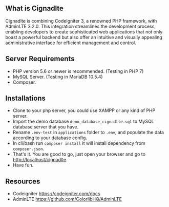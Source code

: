 ## What is Cignadlte

Cignadlte is combining CodeIgniter 3, a renowned PHP framework, with AdminLTE 3.2.0. This integration streamlines the development process, enabling developers to create sophisticated web applications that not only boast a powerful backend but also offer an intuitive and visually appealing administrative interface for efficient management and control.

## Server Requirements

- PHP version 5.6 or newer is recommended. (Testing in PHP 7)
- MySQL Server. (Testing in MariaDB 10.5.4)
- Composer.

## Installations

- Clone to your php server, you could use XAMPP or any kind of PHP server.
- Import the demo database `demo_database_cignadlte.sql` to MySQL database server that you have.
- Rename `.env-test` in `applications` folder to `.env`, and populate the data according to your database config.
- In cli/bash run `composer install` it will install dependency from `composer.json`.
- That's it. You are good to go, just open your browser and go to <http://localhost/cignadlte>.
- Have fun.

## Resources

-  Codeigniter <https://codeigniter.com/docs>
-  AdminLTE <https://github.com/ColorlibHQ/AdminLTE>
